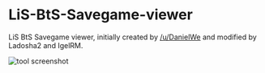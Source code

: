 # LiS-BtS-Savegame-viewer
LiS BtS Savegame viewer, initially created by [/u/DanielWe](https://www.reddit.com/r/lifeisstrange/comments/77vvue/bts_e2_tool_to_view_the_contentstates_of_a_bts/) and modified by Ladosha2 and IgelRM.

![tool screenshot](https://i.imgur.com/dypywUm.png)
